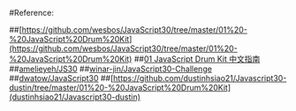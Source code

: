 #Reference:

##[https://github.com/wesbos/JavaScript30/tree/master/01%20-%20JavaScript%20Drum%20Kit](https://github.com/wesbos/JavaScript30/tree/master/01%20-%20JavaScript%20Drum%20Kit)
##[01 JavaScript Drum Kit 中文指南](https://github.com/soyaine/JavaScript30/tree/master/01%20-%20JavaScript%20Drum%20Kit)
##[amelieyeh/JS30](https://github.com/amelieyeh/JS30/tree/master/01-JSDrumKit)
##[winar-jin/JavaScript30-Challenge](https://github.com/winar-jin/JavaScript30-Challenge/tree/master/01%20-%20JavaScript%20Drum%20Kit)
##[dwatow/JavaScript30](https://github.com/dwatow/JavaScript30/tree/master/01%20JavaScript%20Drum%20Kit)
##[https://github.com/dustinhsiao21/Javascript30-dustin/tree/master/01%20-%20JavaScript%20Drum%20Kit](dustinhsiao21/Javascript30-dustin)